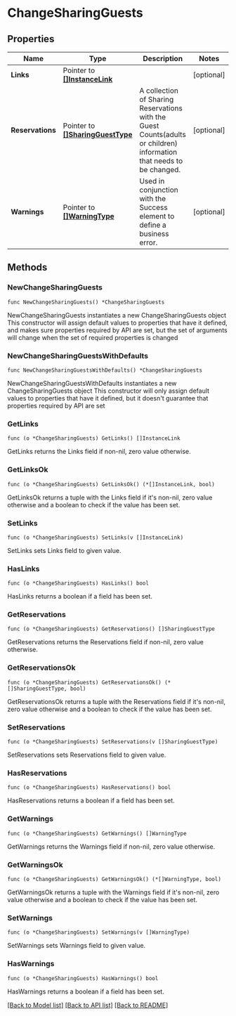 # ChangeSharingGuests

## Properties

Name | Type | Description | Notes
------------ | ------------- | ------------- | -------------
**Links** | Pointer to [**[]InstanceLink**](InstanceLink.md) |  | [optional] 
**Reservations** | Pointer to [**[]SharingGuestType**](SharingGuestType.md) | A collection of Sharing Reservations with the Guest Counts(adults or children) information that needs to be changed. | [optional] 
**Warnings** | Pointer to [**[]WarningType**](WarningType.md) | Used in conjunction with the Success element to define a business error. | [optional] 

## Methods

### NewChangeSharingGuests

`func NewChangeSharingGuests() *ChangeSharingGuests`

NewChangeSharingGuests instantiates a new ChangeSharingGuests object
This constructor will assign default values to properties that have it defined,
and makes sure properties required by API are set, but the set of arguments
will change when the set of required properties is changed

### NewChangeSharingGuestsWithDefaults

`func NewChangeSharingGuestsWithDefaults() *ChangeSharingGuests`

NewChangeSharingGuestsWithDefaults instantiates a new ChangeSharingGuests object
This constructor will only assign default values to properties that have it defined,
but it doesn't guarantee that properties required by API are set

### GetLinks

`func (o *ChangeSharingGuests) GetLinks() []InstanceLink`

GetLinks returns the Links field if non-nil, zero value otherwise.

### GetLinksOk

`func (o *ChangeSharingGuests) GetLinksOk() (*[]InstanceLink, bool)`

GetLinksOk returns a tuple with the Links field if it's non-nil, zero value otherwise
and a boolean to check if the value has been set.

### SetLinks

`func (o *ChangeSharingGuests) SetLinks(v []InstanceLink)`

SetLinks sets Links field to given value.

### HasLinks

`func (o *ChangeSharingGuests) HasLinks() bool`

HasLinks returns a boolean if a field has been set.

### GetReservations

`func (o *ChangeSharingGuests) GetReservations() []SharingGuestType`

GetReservations returns the Reservations field if non-nil, zero value otherwise.

### GetReservationsOk

`func (o *ChangeSharingGuests) GetReservationsOk() (*[]SharingGuestType, bool)`

GetReservationsOk returns a tuple with the Reservations field if it's non-nil, zero value otherwise
and a boolean to check if the value has been set.

### SetReservations

`func (o *ChangeSharingGuests) SetReservations(v []SharingGuestType)`

SetReservations sets Reservations field to given value.

### HasReservations

`func (o *ChangeSharingGuests) HasReservations() bool`

HasReservations returns a boolean if a field has been set.

### GetWarnings

`func (o *ChangeSharingGuests) GetWarnings() []WarningType`

GetWarnings returns the Warnings field if non-nil, zero value otherwise.

### GetWarningsOk

`func (o *ChangeSharingGuests) GetWarningsOk() (*[]WarningType, bool)`

GetWarningsOk returns a tuple with the Warnings field if it's non-nil, zero value otherwise
and a boolean to check if the value has been set.

### SetWarnings

`func (o *ChangeSharingGuests) SetWarnings(v []WarningType)`

SetWarnings sets Warnings field to given value.

### HasWarnings

`func (o *ChangeSharingGuests) HasWarnings() bool`

HasWarnings returns a boolean if a field has been set.


[[Back to Model list]](../README.md#documentation-for-models) [[Back to API list]](../README.md#documentation-for-api-endpoints) [[Back to README]](../README.md)


